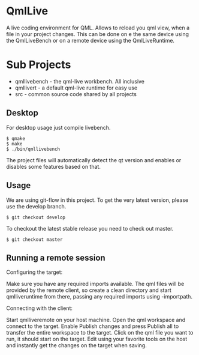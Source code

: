 QmlLive
=======

A live coding environment for QML. Allows to reload you qml view, when a file in your project changes. This can be done on e the same device using the QmlLiveBench or on a remote device using the QmlLiveRuntime.

Sub Projects
============

- qmllivebench - the qml-live workbench. All inclusive
- qmllivert - a default qml-live runtime for easy use
- src - common source code shared by all projects

Desktop
-------

For desktop usage just compile livebench.

    $ qmake
    $ make
    $ ./bin/qmllivebench

The project files will automatically detect the qt version and enables
or disables some features based on that.

Usage
-----

We are using git-flow in this project. To get the very latest version, please use the develop branch.

    $ git checkout develop

To checkout the latest stable release you need to check out master.

    $ git checkout master

Running a remote session
------------------------

Configuring the target:

Make sure you have any required imports available. The qml files will be
provided by the remote client, so create a clean directory and start
qmlliveruntime from there, passing any required imports using -importpath.

Connecting with the client:

Start qmlliveremote on your host machine. Open the qml workspace and connect to
the target. Enable Publish changes and press Publish all to transfer the entire
workspace to the target. Click on the qml file you want to run, it should start
on the target. Edit using your favorite tools on the host and instantly get the
changes on the target when saving.

